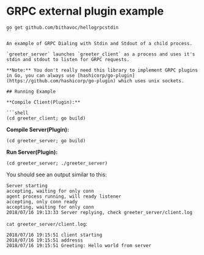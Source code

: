 # GRPC external plugin example

```
go get github.com/bithavoc/hellogrpcstdin
``

An example of GRPC Dialing with Stdin and Stdout of a child process.

`greeter_server` launches `greeter_client` as a process and uses it's stdin and stdout to listen for GRPC requests.

**Note:** You don't really need this library to implement GRPC plugins in Go, you can always use [hashicorp/go-plugin](https://github.com/hashicorp/go-plugin) which uses unix sockets.

## Running Example

**Compile Client(Plugin):**

```shell
(cd greeter_client; go build)
```

**Compile Server(Plugin):**

```shell
(cd greeter_server; go build)
```

**Run Server(Plugin):**

```shell
(cd greeter_server; ./greeter_server)
```

You should see an output similar to this:

```
Server starting
accepting, waiting for only conn
agent process running, will ready listener
accepting, only conn ready
accepting, waiting for only conn
2018/07/16 19:13:33 Server replying, check greeter_server/client.log
```

`cat greeter_server/client.log`:

```
2018/07/16 19:15:51 client starting
2018/07/16 19:15:51 addresss 
2018/07/16 19:15:51 Greeting: Hello world from server
```
